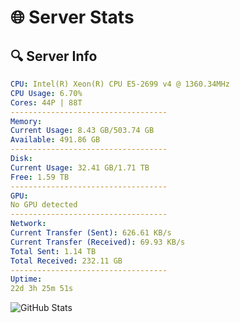 # 🌐 Server Stats
## 🔍 Server Info
```yaml
CPU: Intel(R) Xeon(R) CPU E5-2699 v4 @ 1360.34MHz
CPU Usage: 6.70%
Cores: 44P | 88T
-----------------------------------
Memory:
Current Usage: 8.43 GB/503.74 GB
Available: 491.86 GB
-----------------------------------
Disk:
Current Usage: 32.41 GB/1.71 TB
Free: 1.59 TB
-----------------------------------
GPU:
No GPU detected
-----------------------------------
Network:
Current Transfer (Sent): 626.61 KB/s
Current Transfer (Received): 69.93 KB/s
Total Sent: 1.14 TB
Total Received: 232.11 GB
-----------------------------------
Uptime:
22d 3h 25m 51s
```
![GitHub Stats](https://img.shields.io/badge/Updated-2025-05-11_20:34:39-blue)